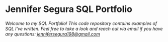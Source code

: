 # Jennifer Segura SQL Portfolio

###### Welcome to my SQL Portfolio! This code repository contains examples of SQL I've written. Feel free to take a look and reach out via email if you have any questions: jennifersegura198@gmail.com 

